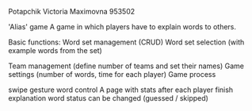 Potapchik Victoria Maximovna 953502

'Alias' game
A game in which players have to explain words to others.

Basic functions:
Word set management (CRUD)
Word set selection (with example words from the set)

Team management (define number of teams and set their names) Game settings (number of words, time for each player)
Game process

swipe gesture word control
A page with stats after each player finish explanation word status can be changed (guessed / skipped)
